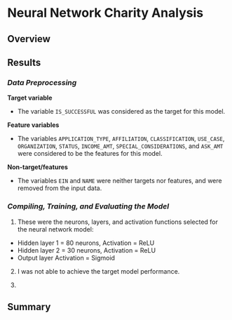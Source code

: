 # Neural Network Charity Analysis

## Overview



## Results
### *Data Preprocessing*
**Target variable**
  -	The variable `IS_SUCCESSFUL` was considered as the target for this model.
  
**Feature variables**
  -	The variables `APPLICATION_TYPE`, `AFFILIATION`, `CLASSIFICATION`, `USE_CASE`, `ORGANIZATION`, `STATUS`, `INCOME_AMT`, `SPECIAL_CONSIDERATIONS`, and `ASK_AMT` were considered to be the features for this model.

**Non-target/features**
  -	The variables `EIN` and `NAME` were neither targets nor features, and were removed from the input data.


### *Compiling, Training, and Evaluating the Model*
1. These were the neurons, layers, and activation functions selected for the neural network model:  
  - Hidden layer 1 = 80 neurons, Activation = ReLU  
  - Hidden layer 2 = 30 neurons, Activation = ReLU  
  - Output layer Activation = Sigmoid  

2. I was not able to achieve the target model performance.

3. 


## Summary
